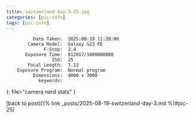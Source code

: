 ```yaml
---
title: switzerland-day-3-25.jpg
categories: [pic-info]
tags: [pic-info]
---
```


```text
          Date Taken:  2025:08:19 11:20:00
        Camera Model:  Galaxy S23 FE
              F-Stop:  2.4
       Exposure Time:  812017/1000000000
                 ISO:  25
        Focal Length:  7.12
    Exposure Program:  Normal program
          Dimensions:  4000 x 3000
            keywords:  
```
{: file="camera nerd stats" }

[back to post]({% link _posts/2025-08-19-switzerland-day-3.md %}#pic-25)
